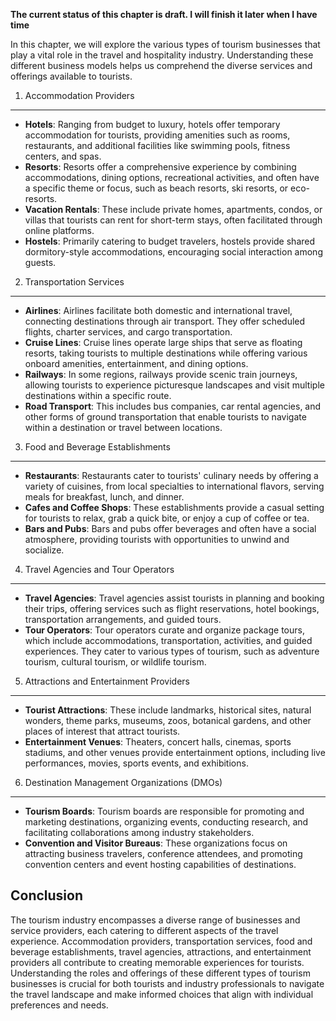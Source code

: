 **The current status of this chapter is draft. I will finish it later when I have time**

In this chapter, we will explore the various types of tourism businesses that play a vital role in the travel and hospitality industry. Understanding these different business models helps us comprehend the diverse services and offerings available to tourists.

1. Accommodation Providers
--------------------------

* **Hotels**: Ranging from budget to luxury, hotels offer temporary accommodation for tourists, providing amenities such as rooms, restaurants, and additional facilities like swimming pools, fitness centers, and spas.
* **Resorts**: Resorts offer a comprehensive experience by combining accommodations, dining options, recreational activities, and often have a specific theme or focus, such as beach resorts, ski resorts, or eco-resorts.
* **Vacation Rentals**: These include private homes, apartments, condos, or villas that tourists can rent for short-term stays, often facilitated through online platforms.
* **Hostels**: Primarily catering to budget travelers, hostels provide shared dormitory-style accommodations, encouraging social interaction among guests.

2. Transportation Services
--------------------------

* **Airlines**: Airlines facilitate both domestic and international travel, connecting destinations through air transport. They offer scheduled flights, charter services, and cargo transportation.
* **Cruise Lines**: Cruise lines operate large ships that serve as floating resorts, taking tourists to multiple destinations while offering various onboard amenities, entertainment, and dining options.
* **Railways**: In some regions, railways provide scenic train journeys, allowing tourists to experience picturesque landscapes and visit multiple destinations within a specific route.
* **Road Transport**: This includes bus companies, car rental agencies, and other forms of ground transportation that enable tourists to navigate within a destination or travel between locations.

3. Food and Beverage Establishments
-----------------------------------

* **Restaurants**: Restaurants cater to tourists' culinary needs by offering a variety of cuisines, from local specialties to international flavors, serving meals for breakfast, lunch, and dinner.
* **Cafes and Coffee Shops**: These establishments provide a casual setting for tourists to relax, grab a quick bite, or enjoy a cup of coffee or tea.
* **Bars and Pubs**: Bars and pubs offer beverages and often have a social atmosphere, providing tourists with opportunities to unwind and socialize.

4. Travel Agencies and Tour Operators
-------------------------------------

* **Travel Agencies**: Travel agencies assist tourists in planning and booking their trips, offering services such as flight reservations, hotel bookings, transportation arrangements, and guided tours.
* **Tour Operators**: Tour operators curate and organize package tours, which include accommodations, transportation, activities, and guided experiences. They cater to various types of tourism, such as adventure tourism, cultural tourism, or wildlife tourism.

5. Attractions and Entertainment Providers
------------------------------------------

* **Tourist Attractions**: These include landmarks, historical sites, natural wonders, theme parks, museums, zoos, botanical gardens, and other places of interest that attract tourists.
* **Entertainment Venues**: Theaters, concert halls, cinemas, sports stadiums, and other venues provide entertainment options, including live performances, movies, sports events, and exhibitions.

6. Destination Management Organizations (DMOs)
----------------------------------------------

* **Tourism Boards**: Tourism boards are responsible for promoting and marketing destinations, organizing events, conducting research, and facilitating collaborations among industry stakeholders.
* **Convention and Visitor Bureaus**: These organizations focus on attracting business travelers, conference attendees, and promoting convention centers and event hosting capabilities of destinations.

Conclusion
----------

The tourism industry encompasses a diverse range of businesses and service providers, each catering to different aspects of the travel experience. Accommodation providers, transportation services, food and beverage establishments, travel agencies, attractions, and entertainment providers all contribute to creating memorable experiences for tourists. Understanding the roles and offerings of these different types of tourism businesses is crucial for both tourists and industry professionals to navigate the travel landscape and make informed choices that align with individual preferences and needs.
